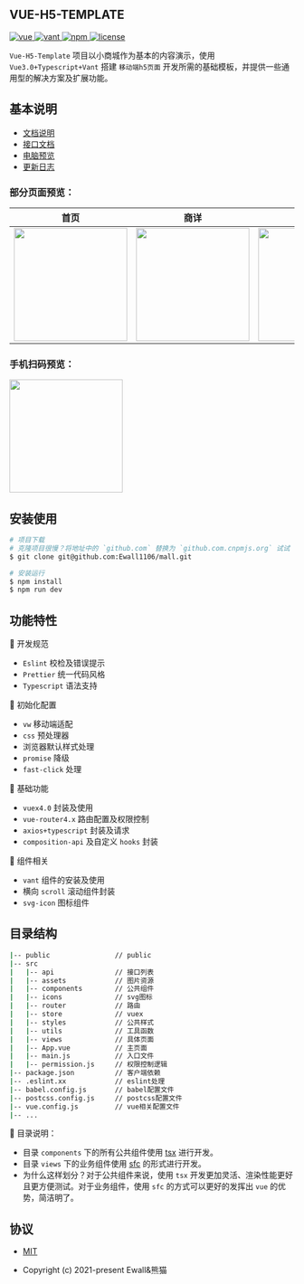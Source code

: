 ## VUE-H5-TEMPLATE

<p>
  <a href="https://github.com/vuejs/vue">
    <img src="https://img.shields.io/badge/vue-2.6.11-brightgreen.svg" alt="vue">
  </a>
  </a>
    <a href="https://youzan.github.io/vant/#/zh-CN/">
    <img src="https://img.shields.io/badge/vant-2.7.0-brightgreen.svg" alt="vant">
  </a>
  <a href="https://www.npmjs.com/">
    <img src="https://img.shields.io/badge/npm-6.9.0-blue.svg" alt="npm">
  </a>
  <a href="https://github.com/Ewall1106/panda-vue-template/blob/master/LICENSE">
    <img src="https://img.shields.io/github/license/mashape/apistatus.svg" alt="license">
  </a>
</p>

`Vue-H5-Template` 项目以小商城作为基本的内容演示，使用 `Vue3.0+Typescript+Vant` 搭建 `移动端h5页面` 开发所需的基础模板，并提供一些通用型的解决方案及扩展功能。

## 基本说明

- [文档说明](https://docs.xwhx.top/mall)
- [接口文档](https://yapi.xwhx.top)
- [电脑预览](https://mall.xwhx.top)
- [更新日志](https://github.com/Ewall1106/mall/blob/master/changelog.md)

### 部分页面预览：

|                                首页                                 |                                商详                                 |                               购物车                                |                                我的                                 |
| :-----------------------------------------------------------------: | :-----------------------------------------------------------------: | :-----------------------------------------------------------------: | :-----------------------------------------------------------------: |
| <img width="200" src="https://s3.ax1x.com/2021/01/06/sVDeFs.jpg" /> | <img width="200" src="https://s3.ax1x.com/2021/01/06/sV06De.jpg" /> | <img width="200" src="https://s3.ax1x.com/2021/01/06/sV0yuD.jpg" /> | <img width="200" src="https://s3.ax1x.com/2021/01/06/sV0rjO.jpg" /> |

### 手机扫码预览：

<img width="200" class="zoom" src="https://s3.ax1x.com/2021/01/06/sVDlOU.png">

## 安装使用

```bash
# 项目下载
# 克隆项目很慢？将地址中的 `github.com` 替换为 `github.com.cnpmjs.org` 试试
$ git clone git@github.com:Ewall1106/mall.git

# 安装运行
$ npm install
$ npm run dev
```

## 功能特性

:hammer: 开发规范

- `Eslint` 校检及错误提示
- `Prettier` 统一代码风格
- `Typescript` 语法支持

:hammer: 初始化配置

- `vw` 移动端适配
- `css` 预处理器
- 浏览器默认样式处理
- `promise` 降级
- `fast-click` 处理

:hammer: 基础功能

- `vuex4.0` 封装及使用
- `vue-router4.x` 路由配置及权限控制
- `axios+typescript` 封装及请求
- `composition-api` 及自定义 `hooks` 封装

:hammer: 组件相关

- `vant` 组件的安装及使用
- 横向 `scroll` 滚动组件封装
- `svg-icon` 图标组件

## 目录结构

```bash
|-- public                // public
|-- src
|   |-- api               // 接口列表
|   |-- assets            // 图片资源
|   |-- components        // 公共组件
|   |-- icons             // svg图标
|   |-- router            // 路由
|   |-- store             // vuex
|   |-- styles            // 公共样式
|   |-- utils             // 工具函数
|   |-- views             // 具体页面
|   |-- App.vue           // 主页面
|   |-- main.js           // 入口文件
|   |-- permission.js     // 权限控制逻辑
|-- package.json          // 客户端依赖
|-- .eslint.xx            // eslint处理
|-- babel.config.js       // babel配置文件
|-- postcss.config.js     // postcss配置文件
|-- vue.config.js         // vue相关配置文件
|-- ...
```

:bookmark: 目录说明：

- 目录 `components` 下的所有公共组件使用 [tsx](https://v3.vuejs.org/guide/render-function.html) 进行开发。
- 目录 `views` 下的业务组件使用 [sfc](https://cn.vuejs.org/v2/guide/single-file-components.html) 的形式进行开发。
- 为什么这样划分？对于公共组件来说，使用 `tsx` 开发更加灵活、渲染性能更好且更方便测试。对于业务组件，使用 `sfc` 的方式可以更好的发挥出 `vue` 的优势，简洁明了。

## 协议

- [MIT](https://github.com/Ewall1106/mall/blob/master/LICENSE)

- Copyright (c) 2021-present Ewall&熊猫
